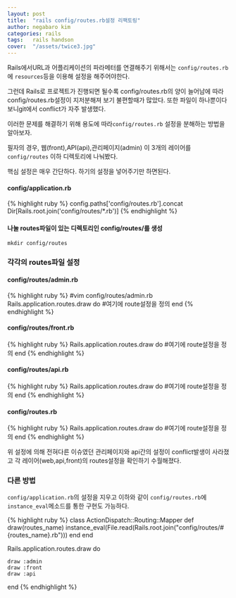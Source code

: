 ```yaml
---
layout: post
title:  "rails config/routes.rb설정 리팩토링"
author: negabaro kim
categories: rails
tags:	rails handson
cover:  "/assets/twice3.jpg"
---
```


Rails에서URL과 어플리케이션의 파라메터를 연결해주기 위해서는 `config/routes.rb`에 `resources`등을 이용해
설정을 해주어야한다.

그런데 Rails로 프로젝트가 진행되면 될수록 config/routes.rb의 양이 늘어남에 따라 config/routes.rb설정이 지저분해져 보기 불편할때가 많았다.
또한 파일이 하나뿐이다 보니git에서 conflict가 자주  발생했다.

이러한 문제를 해결하기 위해 용도에 따라`config/routes.rb` 설정을 분해하는 방법을 알아보자.


필자의 경우, 웹(front),API(api),관리페이지(admin) 이 3개의 레이어를 `config/routes` 이하 디렉토리에 나눠봤다.


핵심 설정은 매우 간단하다. 하기의 설정을 넣어주기만 하면된다.

#### config/application.rb


{% highlight ruby %}
config.paths['config/routes.rb'].concat Dir[Rails.root.join('config/routes/*.rb')]
{% endhighlight %}


#### 나눌 routes파일이 있는 디렉토리인 config/routes/를 생성

```
mkdir config/routes
```

### 각각의 routes파일 설정

#### config/routes/admin.rb

{% highlight ruby %}
#vim config/routes/admin.rb
Rails.application.routes.draw do
  #여기에 route설정을 정의
end
{% endhighlight %}

#### config/routes/front.rb
{% highlight ruby %}
Rails.application.routes.draw do
  #여기에 route설정을 정의
end
{% endhighlight %}

#### config/routes/api.rb

{% highlight ruby %}
Rails.application.routes.draw do
  #여기에 route설정을 정의
end
{% endhighlight %}


#### config/routes.rb
{% highlight ruby %}
Rails.application.routes.draw do
  #여기에 route설정을 정의
end
{% endhighlight %}


위 설정에 의해 전혀다른 이슈였던 관리페이지와 api간의 설정이 conflict발생이 사라졌고 
각 레이어(web,api,front)의 routes설정을 확인하기 수월해졌다.


### 다른 방법

`config/application.rb`의 설정을 지우고 
이하와 같이 `config/routes.rb`에 `instance_eval`메소드를 통한 구현도 가능하다.

{% highlight ruby %}
class ActionDispatch::Routing::Mapper
  def draw(routes_name)
    instance_eval(File.read(Rails.root.join("config/routes/#{routes_name}.rb")))
  end
end

Rails.application.routes.draw do

    draw :admin
    draw :front
    draw :api

end
{% endhighlight %}


[reference]: http://www.hassansan.me/entry/2017/12/03/021616
